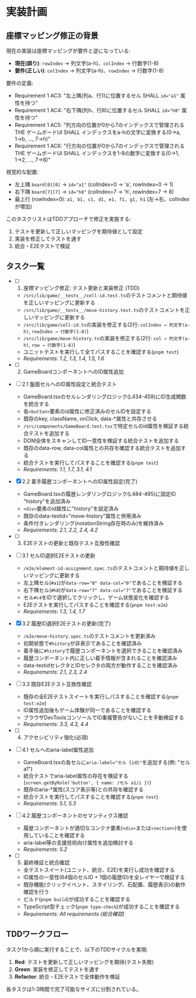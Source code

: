 # 実装計画

## 座標マッピング修正の背景

現在の実装は座標マッピングが要件と逆になっている:

- **現在(誤り)**: `rowIndex` → 列文字(a-h)、`colIndex` → 行数字(1-8)
- **要件(正しい)**: `colIndex` → 列文字(a-h)、`rowIndex` → 行数字(1-8)

要件の定義:

- Requirement 1 AC3: "左上隅(列a、行1)に位置するセル SHALL `id="a1"` 属性を持つ"
- Requirement 1 AC4: "右下隅(列h、行8)に位置するセル SHALL `id="h8"` 属性を持つ"
- Requirement 1 AC5: "列方向の位置が0から7のインデックスで管理される THE ゲームボードUI SHALL インデックスをa-hの文字に変換する(0→a, 1→b, ..., 7→h)"
- Requirement 1 AC6: "行方向の位置が0から7のインデックスで管理される THE ゲームボードUI SHALL インデックスを1-8の数字に変換する(0→1, 1→2, ..., 7→8)"

視覚的な配置:

- 左上隅 `board[0][0]` → `id="a1"` (colIndex=0 → 'a', rowIndex=0 → 1)
- 右下隅 `board[7][7]` → `id="h8"` (colIndex=7 → 'h', rowIndex=7 → 8)
- 最上行 (rowIndex=0): `a1, b1, c1, d1, e1, f1, g1, h1` (左→右、colIndexが増加)

このタスクリストはTDDアプローチで修正を実施する:

1. テストを更新して正しいマッピングを期待値として設定
2. 実装を修正してテストを通す
3. 統合・E2Eテストで検証

## タスク一覧

- [ ] 1. 座標マッピング修正: テスト更新と実装修正 (TDD)
  - `/src/lib/game/__tests__/cell-id.test.ts`のテストコメントと期待値を正しいマッピングに更新する
  - `/src/lib/game/__tests__/move-history.test.ts`のテストコメントを正しいマッピングに更新する
  - `/src/lib/game/cell-id.ts`の実装を修正する(2行: `colIndex → 列文字(a-h)`, `rowIndex → 行数字(1-8)`)
  - `/src/lib/game/move-history.ts`の実装を修正する(2行: `col → 列文字(a-h)`, `row → 行数字(1-8)`)
  - ユニットテストを実行して全てパスすることを確認する(`pnpm test`)
  - _Requirements: 1.2, 1.3, 1.4, 1.5, 1.6_

- [ ] 2. GameBoardコンポーネントへのID属性追加
- [ ] 2.1 盤面セルへのID属性設定と統合テスト
  - GameBoard.tsxのセルレンダリングロジック(L434-459)にID生成関数を統合する
  - 各`<button>`要素のid属性に修正済みのセルIDを設定する
  - 既存のkey, className, onClick, data-\*属性と共存させる
  - `/src/components/GameBoard.test.tsx`で特定セルのid属性を検証する統合テストを追加する
  - DOM全体をスキャンしてID一意性を検証する統合テストを追加する
  - 既存のdata-row, data-col属性との共存を確認する統合テストを追加する
  - 統合テストを実行してパスすることを確認する(`pnpm test`)
  - _Requirements: 1.1, 1.7, 3.1, 4.1_

- [x] 2.2 着手履歴コンポーネントへのID属性設定(完了)
  - GameBoard.tsxの履歴レンダリングロジック(L484-495)に固定ID "history"を追加済み
  - `<div>`要素のid属性に"history"を設定済み
  - 既存のdata-testid="move-history"属性と併用済み
  - 条件付きレンダリング(notationString存在時のみ)を維持済み
  - _Requirements: 2.1, 2.2, 2.4, 4.2_

- [ ] 3. E2Eテストの更新と既存テスト互換性確認
- [ ] 3.1 セルID選択E2Eテストの更新
  - `/e2e/element-id-assignment.spec.ts`のテストコメントと期待値を正しいマッピングに更新する
  - 左上隅セル(`#a1`)が`data-row="0" data-col="0"`であることを検証する
  - 右下隅セル(`#h8`)が`data-row="7" data-col="7"`であることを検証する
  - セル`#c4`をIDで選択してクリックし、ゲーム状態変化を確認する
  - E2Eテストを実行してパスすることを確認する(`pnpm test:e2e`)
  - _Requirements: 1.3, 1.4, 1.7_

- [x] 3.2 履歴ID選択E2Eテストの更新(完了)
  - `/e2e/move-history.spec.ts`のテストコメントを更新済み
  - 初期状態で`#history`が非表示であることを確認済み
  - 着手後に`#history`で履歴コンポーネントを選択できることを確認済み
  - 履歴コンポーネント内に正しい着手情報が含まれることを確認済み
  - data-testidセレクタとIDセレクタの両方が動作することを確認済み
  - _Requirements: 2.1, 2.3, 2.4_

- [ ] 3.3 既存E2Eテスト互換性確認
  - 既存の全E2Eテストスイートを実行しパスすることを確認する(`pnpm test:e2e`)
  - ID属性追加後もゲーム体験が同一であることを確認する
  - ブラウザDevToolsコンソールでID重複警告がないことを手動検証する
  - _Requirements: 3.3, 4.3, 4.4_

- [ ] 4. アクセシビリティ強化(必須)
- [ ] 4.1 セルへのaria-label属性追加
  - GameBoard.tsxの各セルに`aria-label="セル {id}"`を追加する(例: "セル a1")
  - 統合テストでaria-label属性の存在を検証する(`screen.getByRole('button', { name: /セル a1/i })`)
  - 既存のaria-\*属性(スコア表示等)との共存を確認する
  - 統合テストを実行してパスすることを確認する(`pnpm test`)
  - _Requirements: 5.1, 5.3_

- [ ] 4.2 履歴コンポーネントのセマンティクス確認
  - 履歴コンポーネントが適切なコンテナ要素(`<div>`または`<section>`)を使用していることを確認する
  - aria-label等の支援技術向け属性を追加検討する
  - _Requirements: 5.2_

- [ ] 5. 最終検証と統合確認
  - 全テストスイート(ユニット、統合、E2E)を実行し成功を確認する
  - ID属性の一意性(64個のセルID + 1個の履歴ID)を全レイヤーで検証する
  - 既存機能(クリックイベント、スタイリング、石配置、履歴表示)の動作確認を行う
  - ビルド(`pnpm build`)が成功することを確認する
  - TypeScript型チェック(`pnpm type-check`)が成功することを確認する
  - _Requirements: All requirements (総合確認)_

## TDDワークフロー

タスク1から順に実行することで、以下のTDDサイクルを実現:

1. **Red**: テストを更新して正しいマッピングを期待(テスト失敗)
2. **Green**: 実装を修正してテストを通す
3. **Refactor**: 統合・E2Eテストで全体動作を検証

各タスクは1-3時間で完了可能なサイズに分割されている。
